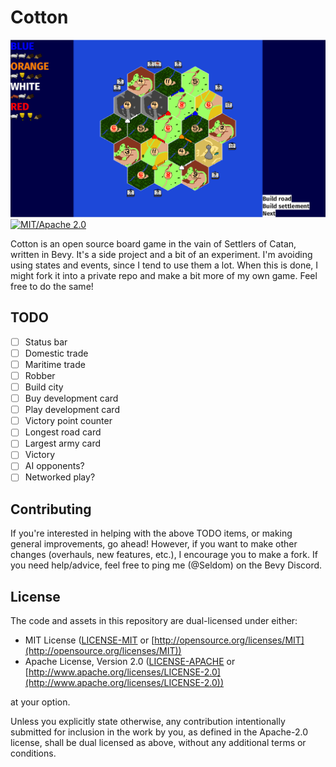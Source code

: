 # Cotton

![Cotton](screenshot.png)
[![MIT/Apache 2.0](https://img.shields.io/badge/license-MIT%2FApache-blue.svg)](./LICENSE)

Cotton is an open source board game in the vain of Settlers of Catan, written in Bevy.
It's a side project and a bit of an experiment.
I'm avoiding using states and events, since I tend to use them a lot.
When this is done, I might fork it into a private repo and make a bit more of my own game.
Feel free to do the same!

## TODO

- [ ] Status bar
- [ ] Domestic trade
- [ ] Maritime trade
- [ ] Robber
- [ ] Build city
- [ ] Buy development card
- [ ] Play development card
- [ ] Victory point counter
- [ ] Longest road card
- [ ] Largest army card
- [ ] Victory
- [ ] AI opponents?
- [ ] Networked play?

## Contributing

If you're interested in helping with the above TODO items, or making general improvements, go ahead!
However, if you want to make other changes (overhauls, new features, etc.), I encourage you to make a fork.
If you need help/advice, feel free to ping me (@Seldom) on the Bevy Discord.

## License

The code and assets in this repository are dual-licensed under either:

- MIT License ([LICENSE-MIT](LICENSE-MIT) or [http://opensource.org/licenses/MIT](http://opensource.org/licenses/MIT))
- Apache License, Version 2.0 ([LICENSE-APACHE](LICENSE-APACHE) or [http://www.apache.org/licenses/LICENSE-2.0](http://www.apache.org/licenses/LICENSE-2.0))

at your option.

Unless you explicitly state otherwise, any contribution intentionally submitted
for inclusion in the work by you, as defined in the Apache-2.0 license,
shall be dual licensed as above, without any additional terms or conditions.
